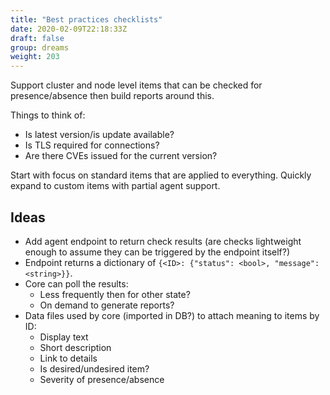 ```yaml
---
title: "Best practices checklists"
date: 2020-02-09T22:18:33Z
draft: false
group: dreams
weight: 203
---
```


Support cluster and node level items that can be checked for presence/absence then build
reports around this.

Things to think of:

* Is latest version/is update available?
* Is TLS required for connections?
* Are there CVEs issued for the current version?

Start with focus on standard items that are applied to everything.
Quickly expand to custom items with partial agent support.

## Ideas

* Add agent endpoint to return check results (are checks lightweight enough to
  assume they can be triggered by the endpoint itself?)
* Endpoint returns a dictionary of `{<ID>: {"status": <bool>, "message": <string>}}`.
* Core can poll the results:
  * Less frequently then for other state?
  * On demand to generate reports?
* Data files used by core (imported in DB?) to attach meaning to items by ID:
  * Display text
  * Short description
  * Link to details
  * Is desired/undesired item?
  * Severity of presence/absence
